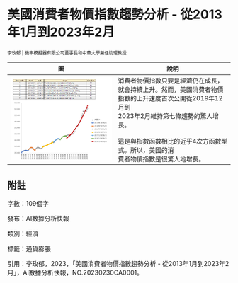 # 美國消費者物價指數趨勢分析 - 從2013年1月到2023年2月

<font size="1">李玫郁 | 機率模擬器有限公司董事長和中華大學兼任助理教授</font>

| 圖 | 說明 |
| --- | --- |
| ![](https://raw.githubusercontent.com/meiyulee/pic001/master/econ/uscpi_nonlinear12_20230403.png) | 消費者物價指數只要是經濟仍在成長，就會持續上升。然而，美國消費者物價指數的上升速度首次公開從2019年12月到<br>2023年2月維持第七條趨勢的驚人增長。<br><br>這是與指數函數相比的近乎4次方函數型式。所以，美國的消<br>費者物價指數是很驚人地增長。|

## 附註

字數：109個字

發布：AI數據分析快報

類別：經濟

標籤：通貨膨脹

引用：李玫郁，2023，「美國消費者物價指數趨勢分析 - 從2013年1月到2023年2月」，AI數據分析快報，NO.20230230CA0001。
